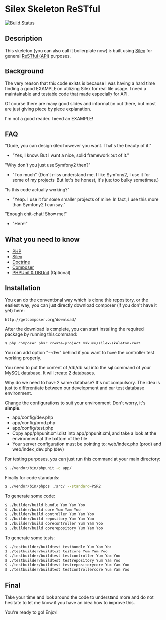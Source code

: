 Silex Skeleton ReSTful
======================

[![Build Status](https://travis-ci.org/thinkadoo/silex-skeleton-rest.png?branch=master)](https://travis-ci.org/thinkadoo/silex-skeleton-rest)

Description
-----------
This skeleton (you can also call it boilerplate now) is built using [Silex][2] for general [ReSTful (API)][6] purposes.

Background
----------
The very reason that this code exists is because I was having a hard time finding a good EXAMPLE on utilizing Silex for real life usage.
I need a maintainable and testable code that made especially for API.

Of course there are many good slides and information out there, but most are just giving piece by piece explanation.

I'm not a good reader. I need an EXAMPLE!

FAQ
---
"Dude, you can design silex however you want. That's the beauty of it."
- "Yes, I know. But I want a nice, solid framework out of it."

"Why don't you just use Symfony2 then?"
- "Too much"
(Don't miss understand me. I like Symfony2, I use it for some of my projects. But let's be honest, it's just too bulky sometimes.)

"Is this code actually working?"
- "Yeap. I use it for some smaller projects of mine. In fact, I use this more than Symfony2 I can say."

"Enough chit-chat! Show me!"
- "Here!"

What you need to know
---------------------
 * [PHP][1]
 * [Silex][2]
 * [Doctrine][3]
 * [Composer][4]
 * [PHPUnit & DBUnit][5] (Optional)

Installation
------------

You can do the conventional way which is clone this repository, or the easiest way, you can just directly download composer (if you don't have it yet) here:

    http://getcomposer.org/download/

After the download is complete, you can start installing the required package by running this command:

``` sh
$ php composer.phar create-project makusu/silex-skeleton-rest
```

You can add option "--dev" behind if you want to have the controller test working properly.

You need to put the content of /db/db.sql into the sql command of your MySQL database. It will create 2 databases.

Why do we need to have 2 same database?
It's not compulsory. The idea is just to differentiate between our development and our test database environment.

Change the configurations to suit your environment. Don't worry, it's **simple**.

 * app/config/dev.php
 * app/config/prod.php
 * app/config/test.php
 * Copy app/phpunit.xml.dist into app/phpunit.xml, and take a look at the <php> environment at the bottom of the file
 * Your server configuration must be pointing to: web/index.php (prod) and web/index_dev.php (dev)

For testing purposes, you can just run this command at your main directory:

``` sh
$ ./vendor/bin/phpunit -c app/
```

Finally for code standards:

``` sh
$ ./vendor/bin/phpcs ./src/ --standard=PSR2
```

To generate some code:

``` sh
$ ./builder/build bundle Yum Yam Yoo
$ ./builder/build core Yum Yam Yoo
$ ./builder/build controller Yum Yam Yoo
$ ./builder/build repository Yum Yam Yoo
$ ./builder/build corecontroller Yum Yam Yoo
$ ./builder/build corerepository Yum Yam Yoo
```

To generate some tests:

``` sh
$ ./testbuilder/buildtest testbundle Yum Yam Yoo
$ ./testbuilder/buildtest testcore Yum Yam Yoo
$ ./testbuilder/buildtest testcontroller Yum Yam Yoo
$ ./testbuilder/buildtest testrepository Yum Yam Yoo
$ ./testbuilder/buildtest testrepositorycore Yum Yam Yoo
$ ./testbuilder/buildtest testcontrollercore Yum Yam Yoo
```



Final
-----
Take your time and look around the code to understand more and do not hesitate to let me know if you have an idea how to improve this.

You're ready to go! Enjoy!

[1]: http://php.net/
[2]: http://silex.sensiolabs.org/
[3]: http://www.doctrine-project.org/
[4]: http://getcomposer.org/
[5]: http://www.phpunit.de/
[6]: http://pear.php.net/manual/en/package.php.php-codesniffer.intro.php
[7]: http://en.wikipedia.org/wiki/Representational_state_transfer
